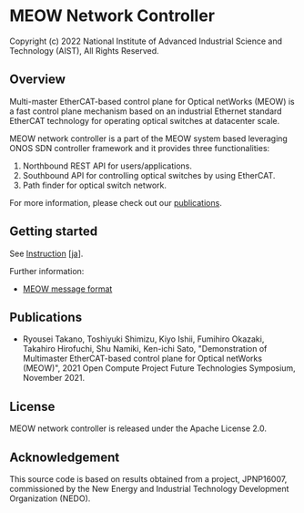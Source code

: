 # MEOW Network Controller

Copyright (c) 2022 National Institute of Advanced Industrial Science and Technology (AIST), All Rights Reserved.

## Overview

Multi-master EtherCAT-based control plane for Optical netWorks (MEOW) is a fast control plane mechanism based on an industrial Ethernet standard EtherCAT technology for operating optical switches at datacenter scale.

MEOW network controller is a part of the MEOW system based leveraging ONOS SDN controller framework and it provides three functionalities:

1. Northbound REST API for users/applications.
2. Southbound API for controlling optical switches by using EtherCAT.
3. Path finder for optical switch network. 

For more information, please check out our [publications](#publications).

## Getting started

See [Instruction](instruction.en.md) [[ja](instruction.ja.md)].

Further information:
- [MEOW message format](message.en.md)

## Publications

- Ryousei Takano, Toshiyuki Shimizu, Kiyo Ishii, Fumihiro Okazaki, Takahiro Hirofuchi, Shu Namiki, Ken-ichi Sato, "Demonstration of Multimaster EtherCAT-based control plane for Optical netWorks (MEOW)", 2021 Open Compute Project Future Technologies Symposium, November 2021.

## License

MEOW network controller is released under the Apache License 2.0.

## Acknowledgement

This source code is based on results obtained from a project, JPNP16007, commissioned by the New Energy and Industrial Technology Development Organization (NEDO).
